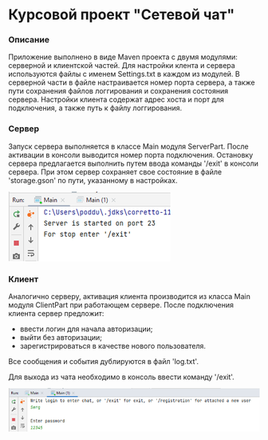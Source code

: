 # Курсовой проект "Сетевой чат"

### Описание
Приложение выполнено в виде Maven проекта с двумя модулями: серверной и клиентской частей.
Для настройки клента и сервера используются файлы с именем Settings.txt в каждом из модулей.
В серверной части в файле настраивается номер порта сервера, а также пути сохранения файлов логгирования и сохранения состояния сервера.
Настройки клиента содержат адрес хоста и порт для подключения, а также путь к файлу логгирования.

### Сервер

Запуск сервера выполняется в классе Main модуля ServerPart. После активации в консоли выводится номер порта подключения.
Остановку сервера предлагается выполнить путем ввода команды '/exit' в консоли сервера.
При этом сервер сохраняет свое состояние в файле 'storage.gson' по пути, указанному в настройках.

![img.png](img.png)

### Клиент

Аналогично серверу, активация клиента производится из класса Main модуля ClientPart при работающем сервере.
После подключения клиента сервер предложит:
* ввести логин для начала авторизации;
* выйти без авторизации;
* зарегистрироваться в качестве нового пользователя.

Все сообщения и события дублируются в файл 'log.txt'.

Для выхода из чата необходимо в консоль ввести команду '/exit'.

![img_1.png](img_1.png)